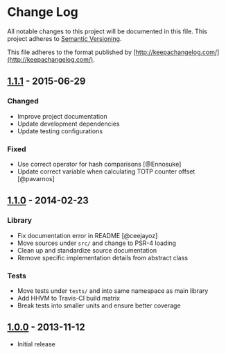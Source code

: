 # Change Log
All notable changes to this project will be documented in this file.
This project adheres to [Semantic Versioning](http://semver.org/).

This file adheres to the format published by [http://keepachangelog.com/](http://keepachangelog.com/).

## [1.1.1] - 2015-06-29

### Changed
 - Improve project documentation
 - Update development dependencies
 - Update testing configurations

### Fixed
 - Use correct operator for hash comparisons [@Ennosuke]
 - Update correct variable when calculating TOTP counter offset [@pavarnos]


## [1.1.0] - 2014-02-23

### Library
 - Fix documentation error in README [@ceejayoz]
 - Move sources under `src/` and change to PSR-4 loading
 - Clean up and standardize source documentation
 - Remove specific implementation details from abstract class

### Tests
 - Move tests under `tests/` and into same namespace as main library
 - Add HHVM to Travis-CI build matrix
 - Break tests into smaller units and ensure better coverage


## [1.0.0] - 2013-11-12

- Initial release

[unreleased]: https://github.com/rchouinard/rych-otp/compare/v1.1.1...HEAD
[1.1.1]: https://github.com/rchouinard/rych-otp/compare/v1.1.0...v1.1.1
[1.1.0]: https://github.com/rchouinard/rych-otp/compare/v1.0.0...v1.1.0
[1.0.0]: https://github.com/rchouinard/rych-otp/compare/0b0751...v1.0.0
